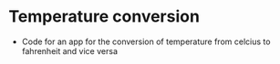 # Temperature conversion
- Code for an app for the conversion of temperature from celcius to fahrenheit and vice versa
